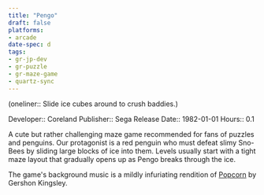 ```yaml
---
title: "Pengo"
draft: false
platforms:
- arcade
date-spec: d
tags:
- gr-jp-dev
- gr-puzzle
- gr-maze-game
- quartz-sync
---
```


(oneliner:: Slide ice cubes around to crush baddies.)

Developer:: Coreland
Publisher:: Sega
Release Date:: 1982-01-01
Hours:: 0.1

A cute but rather challenging maze game recommended for fans of puzzles and penguins. Our protagonist is a red penguin who must defeat slimy Sno-Bees by sliding large blocks of ice into them. Levels usually start with a tight maze layout that gradually opens up as Pengo breaks through the ice.

The game's background music is a mildly infuriating rendition of [Popcorn](https://www.youtube.com/watch?v=DBYjZTdrJlA) by Gershon Kingsley.